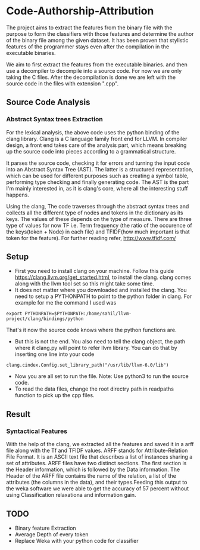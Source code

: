 # Code-Authorship-Attribution
The project aims to extract the features from the binary file with the purpose to form the classifiers with those features and determine the author of the binary file among the given dataset. It has been proven that stylistic features of the programmer stays even after the compilation in the executable binaries. 

We aim to first extract the features from the executable binaries. and then use a decompiler to decompile into a source code. For now we are only taking the C files. After the decompilation is done we are left with the source code in the files with extension ".cpp". 

## Source Code Analysis
### Abstract Syntax trees Extraction
For the lexical analysis, the above code uses the python binding of the clang library. Clang is a C language family front end for LLVM. In compiler design, a front end takes care of the analysis part, which means breaking up the source code into pieces according to a grammatical structure.

It parses the source code, checking it for errors and turning the input code into an Abstract Syntax Tree (AST). The latter is a structured representation, which can be used for different purposes such as creating a symbol table, performing type checking and finally generating code. The AST is the part I'm mainly interested in, as it is clang's core, where all the interesting stuff happens.

Using the clang, The code traverses through the abstract syntax trees and collects all the different type of nodes and tokens in the dictionary as its keys. The values of these depends on the type of measure. There are three type of values for now TF i.e. Term frequency (the ratio of the occurence of the keys(token + Node) in each file) and TFIDF(how much important is that token for the feature). For further reading refer, http://www.tfidf.com/

## Setup

* First you need to install clang on your machine. Follow this guide https://clang.llvm.org/get_started.html, to install the clang. clang comes along with the llvm tool set so this might take some time. 
* It does not matter where you downloaded and installed the clang. You need to setup a PYTHONPATH to point to the python folder in clang. For example for me the command I used was 
```
export PYTHONPATH=$PYTHONPATH:/home/sahil/llvm-project/clang/bindings/python
```
That's it now the source code knows where the python functions are. 
* But this is not the end. You also need to tell the clang object, the path where it clang.py will point to refer llvm library. You can do that by inserting one line into your code 
```
clang.cindex.Config.set_library_path("/usr/lib/llvm-6.0/lib")
```
* Now you are all set to run the file. 
Note: Use python3 to run the source code. 
* To read the data files, change the root directry path in readpaths function to pick up the cpp files. 

## Result
### Syntactical Features
With the help of the clang, we extracted all the features and saved it in a arff file along with the Tf and TFIDF values. ARFF stands for Attribute-Relation File Format. It is an ASCII text file that describes a list of instances sharing a set of attributes. ARFF files have two distinct sections. The first section is the Header information, which is followed by the Data information.
The Header of the ARFF file contains the name of the relation, a list of the attributes (the columns in the data), and their types.Feeding this output to the weka software we were able to get the accuracy of 57 percent without using Classification relaxationa and information gain. 

## TODO
* Binary feature Extraction
* Average Depth of every token
* Replace Weka with your python code for classifier

